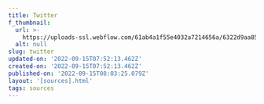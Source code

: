 ```yaml
---
title: Twitter
f_thumbnail:
  url: >-
    https://uploads-ssl.webflow.com/61ab4a1f55e4032a7214656a/6322d9aa859b96f53c52374a_twitter.svg
  alt: null
slug: twitter
updated-on: '2022-09-15T07:52:13.462Z'
created-on: '2022-09-15T07:52:13.462Z'
published-on: '2022-09-15T08:03:25.079Z'
layout: '[sources].html'
tags: sources
---
```



